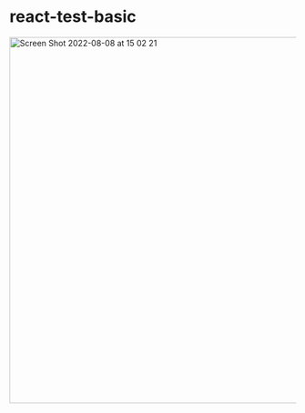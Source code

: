 # react-test-basic
<img width="644" alt="Screen Shot 2022-08-08 at 15 02 21" src="https://user-images.githubusercontent.com/92189386/183349788-7146ba1d-4fde-4e64-93fe-b554e1f4c81a.png">
